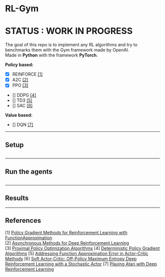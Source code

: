 # RL-Gym

# STATUS : WORK IN PROGRESS

The goal of this repo is to implement any RL algorithms and try to benchmarks them with the Gym framework made by OpenAI.  
Made in **Python** with the framework **PyTorch**.

**Policy based:**

- [X] REINFORCE [[1]](#references)
- [X] A2C [[2]](#references)
- [X] PPO [[3]](#references)
- [] DDPG [[4]](#references)
- [] TD3 [[5]](#references)
- [] SAC [[6]](#references)

**Value based:**

- [] DQN [[7]](#references)

---

## Setup

```

```

---

## Run the agents

```

```

---

## Results

---

## References

[1] [Policy Gradient Methods for Reinforcement Learning with FunctionApproximation](https://proceedings.neurips.cc/paper/1999/file/464d828b85b0bed98e80ade0a5c43b0f-Paper.pdf)  
[2] [Asynchronous Methods for Deep Reinforcement Learning](https://arxiv.org/abs/1602.01783)  
[3] [Proximal Policy Optimization Algorithms](https://arxiv.org/abs/1707.06347)
[4] [Deterministic Policy Gradient Algorithms](https://proceedings.mlr.press/v32/silver14.pdf)
[5] [Addressing Function Approximation Error in Actor-Critic Methods](https://arxiv.org/abs/1802.09477)
[6] [Soft Actor-Critic: Off-Policy Maximum Entropy Deep Reinforcement Learning with a Stochastic Actor](https://arxiv.org/abs/1801.01290)
[7] [Playing Atari with Deep Reinforcement Learning](https://www.cs.toronto.edu/~vmnih/docs/dqn.pdf)
